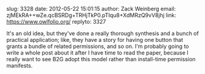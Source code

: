 slug:    3328
date:    2012-05-22 15:01:15
author:  Zack Weinberg
email:   zjMEkRA++wZe.qcBSRDg+TRHjTkP0.pTIqu8+XdMRzQ9vV8jhj
link:     https://www.owlfolio.org/
replyto: 3327

It's an old idea, but they've done a really thorough synthesis and a
bunch of practical application; like, they have a story for having one
button that grants a bundle of related permissions, and so on.  I'm
probably going to write a whole post about it after I have time to
read the paper, because I really want to see B2G adopt this model
rather than install-time permission manifests.
